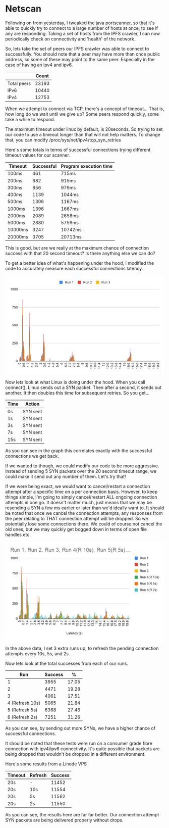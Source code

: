 # Netscan

Following on from yesterday, I tweaked the java portscanner, so that it's able to quickly try to connect to a large number of hosts at once, to see if any are responding.
Taking a set of hosts from the IPFS crawler, I can now periodically check on connectivity and 'health' of the network.

So, lets take the set of peers our IPFS crawler was able to connect to successfully. You should note that a peer may have more than once public address,
so some of these may point to the same peer. Especially in the case of having an ipv4 and ipv6.

|                 | Count |
| --------------- | ----- |
| Total peers     | 23193 |
| IPv6            | 10440 |
| IPv4            | 12753 |

When we attempt to connect via TCP, there's a concept of timeout... That is, how long do we wait until we give up?
Some peers respond quickly, some take a while to respond.

The maximum timeout under linux by default, is 20seconds. So trying to set our code to use a timeout longer than that will not help matters.
To change that, you can modify /proc/sys/net/ipv4/tcp_syn_retries

Here's some totals in terms of successful connections trying different timeout values for our scanner.

| Timeout        | Successful | Program execution time |
| -------------- | ---------- | ---------------------- |
|          100ms |        461 |                  715ms |
|          200ms |        682 |                  915ms |
|          300ms |        856 |                  979ms |
|          400ms |       1139 |                 1044ms |
|          500ms |       1306 |                 1167ms |
|         1000ms |       1396 |                 1667ms |
|         2000ms |       2089 |                 2658ms |
|         5000ms |       2880 |                 5759ms |
|        10000ms |       3247 |                10742ms |
|        20000ms |       3705 |                20713ms |

This is good, but are we really at the maximum chance of connection success with that 20 second timeout? Is there anything else we can do?

To get a better idea of what's happening under the hood, I modified the code to accurately measure each successful connections latency. 

![TCP Connect Latency](/images/tcp_connect_latency.png)

Now lets look at what Linux is doing under the hood.
When you call connect(), Linux sends out a SYN packet. Then after a second, it sends out another. It then doubles this time for subsequent retries.
So you get...

| Time |   Action |
| ---- | -------- |
|   0s | SYN sent |
|   1s | SYN sent |
|   3s | SYN sent |
|   7s | SYN sent |
|  15s | SYN sent |

As you can see in the graph this correlates exactly with the successful connections we get back.

If we wanted to though, we could modify our code to be more aggressive. Instead of sending 5 SYN packets over the 20 second timeout range, we could make it send out any number of them. Let's try that!

If we were being exact, we would want to cancel/restart a connection attempt after a specific time on a per connection basis. However, to keep things simple, I'm going to simply cancel/restart ALL ongoing connection attempts in one go. It doesn't matter much, just means that we may be resending a SYN a few ms earlier or later than we'd ideally want to.
It should be noted that once we cancel the connection attempts, any responses from the peer relating to THAT connection attempt will be dropped. So we potentially lose some connections there. We could of course not cancel the old ones, but we may quickly get bogged down in terms of open file handles etc.

![TCP Connect Latency Refresh](/images/tcp_connect_latency_refresh.png)

In the above data, I set 3 extra runs up, to refresh the pending connection attempts every 10s, 5s, and 2s.

Now lets look at the total successes from each of our runs.

| Run             | Success |      % |
| --------------- | ------- | ------ |
| 1               |    3955 |  17.05 |
| 2               |    4471 |  19.28 |
| 3               |    4061 |  17.51 |
| 4 (Refresh 10s) |    5065 |  21.84 |
| 5 (Refresh 5s)  |    6368 |  27.46 |
| 6 (Refresh 2s)  |    7251 |  31.26 |

As you can see, by sending out more SYNs, we have a higher chance of successful connections.

It should be noted that these tests were run on a consumer grade fibre connection with ipv4/ipv6 connectivity. It's quite possible that packets are being dropped that wouldn't be dropped in a different environment.

Here's some results from a Linode VPS

| Timeout | Refresh | Success |
| ------- | ------- | ------- |
|     20s |       - |   11452 |
|     20s |     10s |   11554 |
|     20s |      5s |   11562 |
|     20s |      2s |   11550 |

As you can see, the results here are far far better. Our connection attempt SYN packets are being delivered properly without drops.
